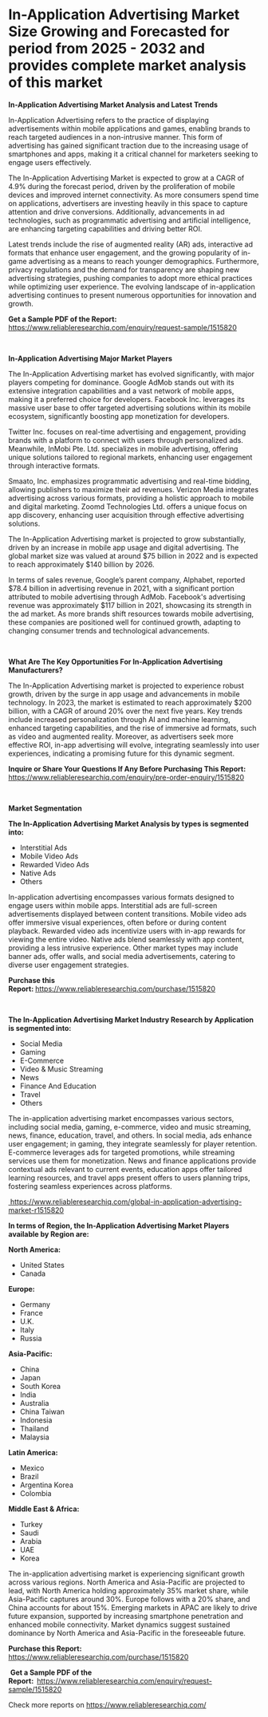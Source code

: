 <p><h1>In-Application Advertising Market Size Growing and Forecasted for period from 2025 - 2032 and provides complete market analysis of this market</h1></p><p><strong>In-Application Advertising Market Analysis and Latest Trends</strong></p>
<p><p>In-Application Advertising refers to the practice of displaying advertisements within mobile applications and games, enabling brands to reach targeted audiences in a non-intrusive manner. This form of advertising has gained significant traction due to the increasing usage of smartphones and apps, making it a critical channel for marketers seeking to engage users effectively.</p><p>The In-Application Advertising Market is expected to grow at a CAGR of 4.9% during the forecast period, driven by the proliferation of mobile devices and improved internet connectivity. As more consumers spend time on applications, advertisers are investing heavily in this space to capture attention and drive conversions. Additionally, advancements in ad technologies, such as programmatic advertising and artificial intelligence, are enhancing targeting capabilities and driving better ROI.</p><p>Latest trends include the rise of augmented reality (AR) ads, interactive ad formats that enhance user engagement, and the growing popularity of in-game advertising as a means to reach younger demographics. Furthermore, privacy regulations and the demand for transparency are shaping new advertising strategies, pushing companies to adopt more ethical practices while optimizing user experience. The evolving landscape of in-application advertising continues to present numerous opportunities for innovation and growth.</p></p>
<p><strong>Get a Sample PDF of the Report:&nbsp;</strong> <a href="https://www.reliableresearchiq.com/enquiry/request-sample/1515820?utm_campaign=99&utm_medium=2&utm_source=Github&utm_content=ia&utm_term=18012025&utm_id=in-application-advertising">https://www.reliableresearchiq.com/enquiry/request-sample/1515820</a></p>
<p>&nbsp;</p>
<p><strong>In-Application Advertising Major Market Players</strong></p>
<p><p>The In-Application Advertising market has evolved significantly, with major players competing for dominance. Google AdMob stands out with its extensive integration capabilities and a vast network of mobile apps, making it a preferred choice for developers. Facebook Inc. leverages its massive user base to offer targeted advertising solutions within its mobile ecosystem, significantly boosting app monetization for developers.</p><p>Twitter Inc. focuses on real-time advertising and engagement, providing brands with a platform to connect with users through personalized ads. Meanwhile, InMobi Pte. Ltd. specializes in mobile advertising, offering unique solutions tailored to regional markets, enhancing user engagement through interactive formats.</p><p>Smaato, Inc. emphasizes programmatic advertising and real-time bidding, allowing publishers to maximize their ad revenues. Verizon Media integrates advertising across various formats, providing a holistic approach to mobile and digital marketing. Zoomd Technologies Ltd. offers a unique focus on app discovery, enhancing user acquisition through effective advertising solutions.</p><p>The In-Application Advertising market is projected to grow substantially, driven by an increase in mobile app usage and digital advertising. The global market size was valued at around $75 billion in 2022 and is expected to reach approximately $140 billion by 2026.</p><p>In terms of sales revenue, Google’s parent company, Alphabet, reported $78.4 billion in advertising revenue in 2021, with a significant portion attributed to mobile advertising through AdMob. Facebook's advertising revenue was approximately $117 billion in 2021, showcasing its strength in the ad market. As more brands shift resources towards mobile advertising, these companies are positioned well for continued growth, adapting to changing consumer trends and technological advancements.</p></p>
<p>&nbsp;</p>
<p><strong>What Are The Key Opportunities For In-Application Advertising Manufacturers?</strong></p>
<p><p>The In-Application Advertising market is projected to experience robust growth, driven by the surge in app usage and advancements in mobile technology. In 2023, the market is estimated to reach approximately $200 billion, with a CAGR of around 20% over the next five years. Key trends include increased personalization through AI and machine learning, enhanced targeting capabilities, and the rise of immersive ad formats, such as video and augmented reality. Moreover, as advertisers seek more effective ROI, in-app advertising will evolve, integrating seamlessly into user experiences, indicating a promising future for this dynamic segment.</p></p>
<p><strong>Inquire or Share Your Questions If Any Before Purchasing This Report:</strong> <a href="https://www.reliableresearchiq.com/enquiry/pre-order-enquiry/1515820?utm_campaign=99&utm_medium=2&utm_source=Github&utm_content=ia&utm_term=18012025&utm_id=in-application-advertising">https://www.reliableresearchiq.com/enquiry/pre-order-enquiry/1515820</a></p>
<p>&nbsp;</p>
<p><strong>Market Segmentation</strong></p>
<p><strong>The In-Application Advertising Market Analysis by types is segmented into:</strong></p>
<p><ul><li>Interstitial Ads</li><li>Mobile Video Ads</li><li>Rewarded Video Ads</li><li>Native Ads</li><li>Others</li></ul></p>
<p><p>In-application advertising encompasses various formats designed to engage users within mobile apps. Interstitial ads are full-screen advertisements displayed between content transitions. Mobile video ads offer immersive visual experiences, often before or during content playback. Rewarded video ads incentivize users with in-app rewards for viewing the entire video. Native ads blend seamlessly with app content, providing a less intrusive experience. Other market types may include banner ads, offer walls, and social media advertisements, catering to diverse user engagement strategies.</p></p>
<p><strong>Purchase this Report:&nbsp;</strong><a href="https://www.reliableresearchiq.com/purchase/1515820?utm_campaign=99&utm_medium=2&utm_source=Github&utm_content=ia&utm_term=18012025&utm_id=in-application-advertising">https://www.reliableresearchiq.com/purchase/1515820</a></p>
<p>&nbsp;</p>
<p><strong>The In-Application Advertising Market Industry Research by Application is segmented into:</strong></p>
<p><ul><li>Social Media</li><li>Gaming</li><li>E-Commerce</li><li>Video & Music Streaming</li><li>News</li><li>Finance And Education</li><li>Travel</li><li>Others</li></ul></p>
<p><p>The in-application advertising market encompasses various sectors, including social media, gaming, e-commerce, video and music streaming, news, finance, education, travel, and others. In social media, ads enhance user engagement; in gaming, they integrate seamlessly for player retention. E-commerce leverages ads for targeted promotions, while streaming services use them for monetization. News and finance applications provide contextual ads relevant to current events, education apps offer tailored learning resources, and travel apps present offers to users planning trips, fostering seamless experiences across platforms.</p></p>
<p><a href="https://www.reliableresearchiq.com/global-in-application-advertising-market-r1515820?utm_campaign=99&utm_medium=2&utm_source=Github&utm_content=ia&utm_term=18012025&utm_id=in-application-advertising">&nbsp;https://www.reliableresearchiq.com/global-in-application-advertising-market-r1515820</a></p>
<p><strong>In terms of Region, the In-Application Advertising Market Players available by Region are:</strong></p>
<p>
    <p> <strong> North America: </strong>
        <ul>
            <li>United States</li>
            <li>Canada</li>
        </ul>
        </p> 
    <p> <strong> Europe: </strong>
        <ul>
            <li>Germany</li>
            <li>France</li>
            <li>U.K.</li>
            <li>Italy</li>
            <li>Russia</li>
        </ul>
        </p> 
    <p> <strong> Asia-Pacific: </strong>
        <ul>
            <li>China</li>
            <li>Japan</li>
            <li>South Korea</li>
            <li>India</li>
            <li>Australia</li>
            <li>China Taiwan</li>
            <li>Indonesia</li>
            <li>Thailand</li>
            <li>Malaysia</li>
        </ul>
        </p> 
    <p> <strong> Latin America: </strong>
        <ul>
            <li>Mexico</li>
            <li>Brazil</li>
            <li>Argentina Korea</li>
            <li>Colombia</li>
        </ul>
        </p> 
    <p> <strong> Middle East & Africa: </strong>
        <ul>
            <li>Turkey</li>
            <li>Saudi</li>
            <li>Arabia</li>
            <li>UAE</li>
            <li>Korea</li>
        </ul>
    </p>
    </p>
<p><p>The in-application advertising market is experiencing significant growth across various regions. North America and Asia-Pacific are projected to lead, with North America holding approximately 35% market share, while Asia-Pacific captures around 30%. Europe follows with a 20% share, and China accounts for about 15%. Emerging markets in APAC are likely to drive future expansion, supported by increasing smartphone penetration and enhanced mobile connectivity. Market dynamics suggest sustained dominance by North America and Asia-Pacific in the foreseeable future.</p></p>
<p><strong>Purchase this Report: </strong><a href="https://www.reliableresearchiq.com/purchase/1515820?utm_campaign=99&utm_medium=2&utm_source=Github&utm_content=ia&utm_term=18012025&utm_id=in-application-advertising">https://www.reliableresearchiq.com/purchase/1515820</a></p>
<p>&nbsp;<strong>Get a Sample PDF of the Report:&nbsp;&nbsp;</strong><a href="https://www.reliableresearchiq.com/enquiry/request-sample/1515820?utm_campaign=99&utm_medium=2&utm_source=Github&utm_content=ia&utm_term=18012025&utm_id=in-application-advertising">https://www.reliableresearchiq.com/enquiry/request-sample/1515820</a></p>
<p><strong></strong></p>
<p>Check more reports on <a href="https://www.reliableresearchiq.com/?utm_campaign=99&utm_medium=2&utm_source=Github&utm_content=ia&utm_term=18012025&utm_id=in-application-advertising">https://www.reliableresearchiq.com/</a></p>